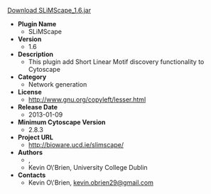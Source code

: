 <a href="SLiMScape_1.6.jar">Download SLiMScape_1.6.jar</a>

* __Plugin Name__
  * SLiMScape
* __Version__
  * 1.6
* __Description__
  * This plugin add Short Linear Motif discovery functionality to Cytoscape
* __Category__
  * Network generation
* __License__
  * http://www.gnu.org/copyleft/lesser.html
* __Release Date__
  * 2013-01-09
* __Minimum Cytoscape Version__
  * 2.8.3
* __Project URL__
  * http://bioware.ucd.ie/slimscape/
* __Authors__
  * , 
  * Kevin O\\\'Brien, University College Dublin
* __Contacts__
  * Kevin O\\\'Brien, kevin.obrien29@gmail.com
